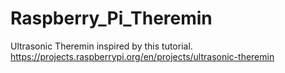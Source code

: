 # Raspberry_Pi_Theremin

Ultrasonic Theremin inspired by this tutorial.  
https://projects.raspberrypi.org/en/projects/ultrasonic-theremin



